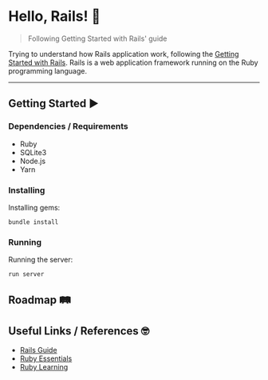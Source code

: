 # Hello, Rails! 👋

> Following Getting Started with Rails' guide

Trying to understand how Rails application work, following the [Getting Started with Rails](https://guides.rubyonrails.org/getting_started.html).
Rails is a web application framework running on the Ruby programming language.

***

## Getting Started ▶️

### Dependencies / Requirements
- Ruby
- SQLite3
- Node.js
- Yarn

### Installing 

Installing gems:

	bundle install

### Running

Running the server:

	run server


## Roadmap 🛤


## Useful Links / References 🤓
- [Rails Guide](https://guides.rubyonrails.org/getting_started.html)
- [Ruby Essentials](https://www.techotopia.com/index.php/Ruby_Essentials)
- [Ruby Learning](http://rubylearning.com/satishtalim/tutorial.html)
